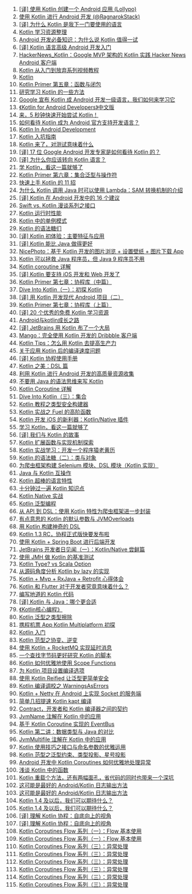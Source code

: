 1. [[译] 使用 Kotlin 创建一个 Android 应用 (Lollypo)](https://weekly.manong.io/bounce?url=https%3A%2F%2Fgithub.com%2Fbboyfeiyu%2Fandroid-tech-frontier%2Ftree%2Fmaster%2Fandroidweekly%2FKotlin%2520for%2520Android%2520%28II%29%25E5%2588%259B%25E5%25BB%25BA%25E4%25B8%2580%25E4%25B8%25AA%25E5%25B7%25A5%25E7%25A8%258B&aid=2090&nid=66)
1. [使用 Kotlin 进行 Android 开发 (@RagnarokStack)](https://weekly.manong.io/bounce?url=http%3A%2F%2Fragnraok.github.io%2Fusing-kotlin-to-write-android-app.html&aid=2731&nid=77)
1. [[译] 为什么 Kotlin 是我下一门要使用的语言](https://weekly.manong.io/bounce?url=http%3A%2F%2Fwww.demojameson.com%2F2015%2F11%2F08%2Fwhy-kotlin%2F&aid=4477&nid=97)
1. [Kotlin 学习资源整理](https://weekly.manong.io/bounce?url=http%3A%2F%2Fmp.weixin.qq.com%2Fs%3F__biz%3DMzA3ODg4MDk0Ng%3D%3D%26mid%3D401833091%26idx%3D1%26sn%3D9685218eeac4abfbafdfacd81950bfa1&aid=5324&nid=106)
1. [Android 开发必备知识：为什么说 Kotlin 值得一试](https://weekly.manong.io/bounce?url=http%3A%2F%2Fmp.weixin.qq.com%2Fs%3F__biz%3DMzA3NTYzODYzMg%3D%3D%26mid%3D404087761%26idx%3D1%26sn%3Dd80625ee52f860a7a2ed4c238d2151b6&aid=5358&nid=107)
1. [[译] Kotlin 语言高级 Android 开发入门](https://weekly.manong.io/bounce?url=https%3A%2F%2Frealm.io%2Fcn%2Fnews%2Foredev-jake-wharton-kotlin-advancing-android-dev%2F&aid=5572&nid=110)
1. [HackerNews_Kotlin：Google MVP 架构的 Kotlin 实践 Hacker News Android 客户端](https://weekly.manong.io/bounce?url=https%3A%2F%2Fgithub.com%2Fxfans%2FHackerNews_Kotlin&aid=6741&nid=124)
1. [Kotlin 从入门到放弃系列视频教程](https://weekly.manong.io/bounce?url=https%3A%2F%2Ftoutiao.io%2Fk%2F7y3tgt&aid=8685&nid=154)
1. [Kotlin](https://weekly.manong.io/bounce?url=http%3A%2F%2Ftoutiao.io%2Fsubjects%2F202803&aid=9142&nid=160)
1. [Kotlin Primer 第五章：函数与闭包](https://weekly.manong.io/bounce?url=https%3A%2F%2Ftoutiao.io%2Fk%2F46g2zy&aid=9395&nid=164)
1. [研究学习 Kotlin 的一些方法](https://weekly.manong.io/bounce?url=https%3A%2F%2Ftoutiao.io%2Fk%2Fnuyso9&aid=9596&nid=167)
1. [Google 宣布 Kotlin 成 Android 开发一级语言，我们如何来学习它](https://weekly.manong.io/bounce?url=https%3A%2F%2Fmp.weixin.qq.com%2Fs%3F__biz%3DMzI2OTQxMTM4OQ%3D%3D%26mid%3D2247484919%26idx%3D1%26sn%3Da5515ee4ecfae912ff612295f36a0bf9&aid=9663&nid=168)
1. [《Kotlin for Android Developers》中文版](https://weekly.manong.io/bounce?url=https%3A%2F%2Ftoutiao.io%2Fk%2Frwcdad&aid=9677&nid=168)
1. [来，5 秒钟快速开始尝试 Kotlin！](https://weekly.manong.io/bounce?url=https%3A%2F%2Ftoutiao.io%2Fk%2F7t0wag&aid=9702&nid=168)
1. [如何看待 Kotlin 成为 Android 官方支持开发语言？](https://weekly.manong.io/bounce?url=https%3A%2F%2Ftoutiao.io%2Fk%2Fuqufge&aid=9736&nid=169)
1. [Kotlin In Android Development](https://weekly.manong.io/bounce?url=http%3A%2F%2Fmp.weixin.qq.com%2Fs%2F-2Y2oqCC_HaiXZy00DnayA&aid=9737&nid=169)
1. [Kotlin 入坑指南](https://weekly.manong.io/bounce?url=https%3A%2F%2Ftoutiao.io%2Fk%2Futo483&aid=9738&nid=169)
1. [Kotlin 来了，对测试意味着什么](https://weekly.manong.io/bounce?url=https%3A%2F%2Ftoutiao.io%2Fk%2Fpj3qld&aid=9751&nid=169)
1. [[译] 17 位 Google Android 开发专家是如何看待 Kotlin 的？](https://weekly.manong.io/bounce?url=http%3A%2F%2Fmp.weixin.qq.com%2Fs%2FT7GZCuauE3Y0dAbZd_oLPw&aid=9797&nid=170)
1. [[译] 为什么你应该转向 Kotlin 语言？](https://weekly.manong.io/bounce?url=https%3A%2F%2Ftoutiao.io%2Fk%2Fgjny9i&aid=9798&nid=170)
1. [学 Kotlin，看这一篇就够了](https://weekly.manong.io/bounce?url=https%3A%2F%2Ftoutiao.io%2Fk%2Fppvk99&aid=9877&nid=171)
1. [Kotlin Primer 第六章：集合泛型与操作符](https://weekly.manong.io/bounce?url=https%3A%2F%2Ftoutiao.io%2Fk%2Fpab85f&aid=9878&nid=171)
1. [快速上手 Kotlin 的 11 招](https://weekly.manong.io/bounce?url=https%3A%2F%2Fmp.weixin.qq.com%2Fs%2FlDBSi2E5_u8dJg21wubH4Q&aid=9944&nid=172)
1. [为什么 Kotlin 调用 Java 时可以使用 Lambda：SAM 转换机制的介绍](https://weekly.manong.io/bounce?url=https%3A%2F%2Fmp.weixin.qq.com%2Fs%2Ffe1JutjpM4k-KuVqY23-Sg&aid=10005&nid=173)
1. [[译] Kotlin 在 Android 开发中的 16 个建议](https://weekly.manong.io/bounce?url=http%3A%2F%2Fmp.weixin.qq.com%2Fs%2F0kE-u6jH7BbgkRWEgHfRQg&aid=10079&nid=174)
1. [Swift vs. Kotlin 漫谈系列之接口](https://weekly.manong.io/bounce?url=https%3A%2F%2Ftoutiao.io%2Fk%2F5ml9jj&aid=10136&nid=175)
1. [Kotlin 运行时性能](https://weekly.manong.io/bounce?url=https%3A%2F%2Ftoutiao.io%2Fk%2Fi9838j&aid=10212&nid=176)
1. [Kotlin 中的单例模式](https://weekly.manong.io/bounce?url=https%3A%2F%2Ftoutiao.io%2Fk%2Ffed765&aid=10292&nid=177)
1. [Kotlin 的语法糖们](https://weekly.manong.io/bounce?url=https%3A%2F%2Ftoutiao.io%2Fk%2F5le02d&aid=10363&nid=178)
1. [[译] Kotlin 初体验：主要特征与应用](https://weekly.manong.io/bounce?url=https%3A%2F%2Ftoutiao.io%2Fk%2F2ca1cy&aid=10585&nid=181)
1. [[译] Kotlin 能比 Java 做得更好](https://weekly.manong.io/bounce?url=https%3A%2F%2Ftoutiao.io%2Fk%2F0ek2q9&aid=10654&nid=182)
1. [NicePhoto：基于 Kotlin 开发的图片浏览 + 设置壁纸 + 图片下载 App](https://weekly.manong.io/bounce?url=https%3A%2F%2Ftoutiao.io%2Fk%2Fwawfxi&aid=10856&nid=184)
1. [Kotlin 可以拯救 Java 程序员，但 Java 9 程序员不用](https://weekly.manong.io/bounce?url=https%3A%2F%2Fmp.weixin.qq.com%2Fs%2FPjX8ZroEFCSw1SDPOBv53Q&aid=10967&nid=186)
1. [Kotlin coroutine 详解](https://weekly.manong.io/bounce?url=https%3A%2F%2Ftoutiao.io%2Fk%2Fdk0maa&aid=11110&nid=188)
1. [[译] Kotlin 要支持 iOS 开发和 Web 开发了](https://weekly.manong.io/bounce?url=http%3A%2F%2Fmp.weixin.qq.com%2Fs%2FyBBAl62tG9qYa39x1uPumA&aid=11303&nid=191)
1. [Kotlin Primer 第七章：协程库（中篇）](https://weekly.manong.io/bounce?url=https%3A%2F%2Ftoutiao.io%2Fk%2Fvipaov&aid=11377&nid=192)
1. [Dive Into Kotlin（一）：初探 Kotlin](https://weekly.manong.io/bounce?url=https%3A%2F%2Ftoutiao.io%2Fk%2F3wd43u&aid=11378&nid=192)
1. [[译] 用 Kotlin 开发现代 Android 项目（二）](https://weekly.manong.io/bounce?url=https%3A%2F%2Ftoutiao.io%2Fk%2F3hlmxi&aid=11447&nid=193)
1. [Kotlin Primer 第七章：协程库（上篇）](https://weekly.manong.io/bounce?url=https%3A%2F%2Ftoutiao.io%2Fk%2Ftlos59&aid=11523&nid=194)
1. [[译] 20 个优秀的免费 Kotlin 学习资源](https://weekly.manong.io/bounce?url=http%3A%2F%2Fmp.weixin.qq.com%2Fs%2Fxo1lERguSc9JfyMRVsiwNw&aid=11577&nid=195)
1. [Android与kotlin成长之路](https://weekly.manong.io/bounce?url=http%3A%2F%2Ftoutiao.io%2Fsubjects%2F105155%23195&aid=11642&nid=195)
1. [[译] JetBrains 用 Kotlin 布了一个大局](https://weekly.manong.io/bounce?url=http%3A%2F%2Fmp.weixin.qq.com%2Fs%2FsVD95crd7K1pIdGQ3JKTOw&aid=11816&nid=198)
1. [Mango：完全使用 Kotlin 开发的 Dribbble 客户端](https://weekly.manong.io/bounce?url=https%3A%2F%2Ftoutiao.io%2Fk%2Fc8212d&aid=11863&nid=198)
1. [Kotlin Tips：怎么用 Kotlin 去提高生产力](https://weekly.manong.io/bounce?url=https%3A%2F%2Ftoutiao.io%2Fk%2Ffxa9fx&aid=11975&nid=200)
1. [关于应用 Kotlin 后的编译速度问题](https://weekly.manong.io/bounce?url=https%3A%2F%2Ftoutiao.io%2Fk%2F70be44&aid=12288&nid=204)
1. [[译] Kotlin 协程使用手册](https://weekly.manong.io/bounce?url=https%3A%2F%2Ftoutiao.io%2Fk%2Fc0c9ow&aid=12351&nid=205)
1. [Kotlin 之美：DSL 篇](https://weekly.manong.io/bounce?url=https%3A%2F%2Ftoutiao.io%2Fk%2Fxi28i2&aid=12426&nid=206)
1. [利用 Kotlin 进行 Android 开发的高质量资源收集](https://weekly.manong.io/bounce?url=https%3A%2F%2Ftoutiao.io%2Fk%2Fawb05h&aid=12451&nid=206)
1. [不要用 Java 的语法思维来写 Kotlin](https://weekly.manong.io/bounce?url=https%3A%2F%2Ftoutiao.io%2Fk%2Ft5y0ou&aid=12493&nid=207)
1. [Kotlin Coroutine 详解](https://weekly.manong.io/bounce?url=https%3A%2F%2Ftoutiao.io%2Fk%2F2jwog4&aid=12494&nid=207)
1. [Dive Into Kotlin（三）：集合](https://weekly.manong.io/bounce?url=https%3A%2F%2Ftoutiao.io%2Fk%2Fh0crjo&aid=12634&nid=209)
1. [Kotlin 教程之类型安全构建器](https://weekly.manong.io/bounce?url=https%3A%2F%2Fmp.weixin.qq.com%2Fs%3F__biz%3DMzI3MjE3MDE0Mw%3D%3D%26mid%3D2649935679%26idx%3D1%26sn%3Da99b6cf6375d225473270db56b6ed85d&aid=12714&nid=210)
1. [Kotlin 实战之 Fuel 的高阶函数](https://weekly.manong.io/bounce?url=http%3A%2F%2Fmp.weixin.qq.com%2Fs%2FCPYAzy96Bs07RaCoEpYOfA&aid=12794&nid=211)
1. [Kotlin 开发 iOS 的新利器：Kotlin/Native 插件](https://weekly.manong.io/bounce?url=http%3A%2F%2Fmp.weixin.qq.com%2Fs%2FrMy9Wqz6pvats4ePeBz_5w&aid=12881&nid=212)
1. [学习 Kotlin，看这一篇就够了](https://weekly.manong.io/bounce?url=https%3A%2F%2Ftoutiao.io%2Fk%2F0k1l0l&aid=13060&nid=215)
1. [[译] 我们与 Kotlin 的故事](https://weekly.manong.io/bounce?url=https%3A%2F%2Fmp.weixin.qq.com%2Fs%2FMXi0Uj94tOjjt7E2cNQy1Q&aid=13194&nid=217)
1. [Kotlin 扩展函数与实现机制探索](https://weekly.manong.io/bounce?url=https%3A%2F%2Fmp.weixin.qq.com%2Fs%2FARlkRUv6a_AARWZYX2wM6A&aid=13195&nid=217)
1. [Kotlin 实战学习：开发一个程序猿老黄历](https://weekly.manong.io/bounce?url=https%3A%2F%2Ftoutiao.io%2Fk%2Fg9xgnw&aid=13267&nid=218)
1. [Kotlin 的语法糖（二）：类与对象](https://weekly.manong.io/bounce?url=https%3A%2F%2Ftoutiao.io%2Fk%2Fdu6vzr&aid=13338&nid=219)
1. [为爬虫框架构建 Selenium 模块、DSL 模块（Kotlin 实现）](https://weekly.manong.io/bounce?url=https%3A%2F%2Ftoutiao.io%2Fk%2F21c3wh&aid=13339&nid=219)
1. [Java 与 Kotlin 互操作](https://weekly.manong.io/bounce?url=https%3A%2F%2Ftoutiao.io%2Fk%2F7er2y4&aid=13402&nid=220)
1. [Kotlin 超棒的语言特性](https://weekly.manong.io/bounce?url=https%3A%2F%2Fmp.weixin.qq.com%2Fs%2FylAZnOObrwtJDPqaK2ONLw&aid=13456&nid=221)
1. [十分钟过一遍 Kotlin 知识点](https://weekly.manong.io/bounce?url=https%3A%2F%2Fmp.weixin.qq.com%2Fs%2FvvJZq6ZS4-10CQchyLD-dg&aid=13549&nid=222)
1. [Kotlin Native 实战](https://weekly.manong.io/bounce?url=https%3A%2F%2Ftoutiao.io%2Fk%2Foo8kuf&aid=13799&nid=226)
1. [Kotlin 泛型编程](https://weekly.manong.io/bounce?url=https%3A%2F%2Ftoutiao.io%2Fk%2F4vxpy1&aid=14135&nid=231)
1. [从 API 到 DSL：使用 Kotlin 特性为爬虫框架进一步封装](https://weekly.manong.io/bounce?url=https%3A%2F%2Ftoutiao.io%2Fk%2Fuwbuyw&aid=14264&nid=233)
1. [有点意思的 Kotlin 的默认参数与 JVMOverloads](https://weekly.manong.io/bounce?url=https%3A%2F%2Ftoutiao.io%2Fk%2Fh78h93&aid=14397&nid=235)
1. [用 Kotlin 构建神奇的 DSL](https://weekly.manong.io/bounce?url=https%3A%2F%2Fmp.weixin.qq.com%2Fs%2F7MbrXsQlJ2Gh9i0Ajmoo6g&aid=14528&nid=237)
1. [Kotlin 1.3 RC，协程正式版快要发布啦](https://weekly.manong.io/bounce?url=https%3A%2F%2Ftoutiao.io%2Fk%2Fl7q6im&aid=14601&nid=238)
1. [使用 Kotlin + Spring Boot 进行后端开发](https://weekly.manong.io/bounce?url=https%3A%2F%2Ftoutiao.io%2Fk%2Fgm554x&aid=14732&nid=240)
1. [JetBrains 开发者日见闻（一）：Kotlin/Native 尝鲜篇](https://weekly.manong.io/bounce?url=https%3A%2F%2Fmp.weixin.qq.com%2Fs%2FJTsJOKfQN_ryK8o--mcu4g&aid=14840&nid=242)
1. [使用 JMH 做 Kotlin 的基准测试](https://weekly.manong.io/bounce?url=https%3A%2F%2Ftoutiao.io%2Fk%2Fvsoae1&aid=14975&nid=244)
1. [Kotlin Type? vs Scala Option](https://weekly.manong.io/bounce?url=https%3A%2F%2Ftoutiao.io%2Fk%2Fw4gzml&aid=15099&nid=246)
1. [从源码角度分析 Kotlin by lazy 的实现](https://weekly.manong.io/bounce?url=https%3A%2F%2Ftoutiao.io%2Fk%2F6w9fxn&aid=15539&nid=252)
1. [Kotlin + Mvp + RxJava + Retrofit 心得体会](https://weekly.manong.io/bounce?url=https%3A%2F%2Ftoutiao.io%2Fk%2Fiurlhc&aid=15983&nid=258)
1. [Kotlin 和 Flutter 对于开发者究竟意味着什么？](https://weekly.manong.io/bounce?url=https%3A%2F%2Ftoutiao.io%2Fk%2F5zzmi7&aid=16228&nid=261)
1. [编写地道的 Kotlin 代码](https://weekly.manong.io/bounce?url=https%3A%2F%2Ftoutiao.io%2Fk%2F22si59&aid=16394&nid=263)
1. [[译] Kotlin 与 Java：哪个更合适](https://weekly.manong.io/bounce?url=https%3A%2F%2Fmp.weixin.qq.com%2Fs%2FPWr7j1ClyHsICyPvllCh8w&aid=16498&nid=264)
1. [《Kotlin核心编程》](https://weekly.manong.io/bounce?url=https%3A%2F%2Fitem.jd.com%2F12519581.html&aid=16409&nid=264)
1. [Kotlin 泛型之类型擦除](https://weekly.manong.io/bounce?url=https%3A%2F%2Ftoutiao.io%2Fk%2Fwysljp&aid=16575&nid=265)
1. [携程机票 App Kotlin Multiplatform 初探](https://weekly.manong.io/bounce?url=https%3A%2F%2Fmp.weixin.qq.com%2Fs%2FhFoCEmhKAyeuckQJBhPcGA&aid=16651&nid=266)
1. [Kotlin 入门](https://weekly.manong.io/bounce?url=https%3A%2F%2Ftoutiao.io%2Fk%2Fq3ueej&aid=16703&nid=267)
1. [Kotlin 范型之协变、逆变](https://weekly.manong.io/bounce?url=https%3A%2F%2Ftoutiao.io%2Fk%2F455836&aid=16827&nid=268)
1. [使用 Kotlin + RocketMQ 实现延时消息](https://weekly.manong.io/bounce?url=https%3A%2F%2Ftoutiao.io%2Fk%2Fk6s0yr&aid=16913&nid=269)
1. [一个查找字节码更好研究 Kotlin 的脚本](https://weekly.manong.io/bounce?url=https%3A%2F%2Ftoutiao.io%2Fk%2Fcjzegl&aid=16945&nid=270)
1. [Kotlin 如何优雅地使用 Scope Functions](https://weekly.manong.io/bounce?url=https%3A%2F%2Ftoutiao.io%2Fk%2F46i07g&aid=17060&nid=271)
1. [为 Kotlin 项目设置编译选项](https://weekly.manong.io/bounce?url=https%3A%2F%2Ftoutiao.io%2Fk%2Fqo25qy&aid=17061&nid=271)
1. [使用 Kotlin Reified 让泛型更简单安全](https://weekly.manong.io/bounce?url=https%3A%2F%2Ftoutiao.io%2Fk%2Fusppy3&aid=17106&nid=272)
1. [Kotlin 编译调校之 WarningsAsErrors](https://weekly.manong.io/bounce?url=https%3A%2F%2Ftoutiao.io%2Fk%2Fjf21njq&aid=17281&nid=274)
1. [Kotlin + Netty 在 Android 上实现 Socket 的服务端](https://weekly.manong.io/bounce?url=https%3A%2F%2Ftoutiao.io%2Fk%2Fkodove2&aid=17358&nid=275)
1. [简单几招提速 Kotlin kapt 编译](https://weekly.manong.io/bounce?url=https%3A%2F%2Ftoutiao.io%2Fk%2F6qxfivy&aid=17359&nid=275)
1. [Contract，开发者和 Kotlin 编译器之间的契约](https://weekly.manong.io/bounce?url=https%3A%2F%2Ftoutiao.io%2Fk%2F7raw0xw&aid=17437&nid=276)
1. [JvmName 注解在 Kotlin 中的应用](https://weekly.manong.io/bounce?url=https%3A%2F%2Ftoutiao.io%2Fk%2Fzrgyhfg&aid=17514&nid=277)
1. [基于 Kotlin Coroutine 实现的 EventBus](https://weekly.manong.io/bounce?url=https%3A%2F%2Ftoutiao.io%2Fk%2Fqb5nf30&aid=17515&nid=277)
1. [Kotlin 第二讲：数据类型与 Java 的对比](https://weekly.manong.io/bounce?url=https%3A%2F%2Fmp.weixin.qq.com%2Fs%2Fc47ckKC8BO5P88MYs2RmUg&aid=17597&nid=278)
1. [JvmMultifile 注解在 Kotlin 中的应用](https://weekly.manong.io/bounce?url=https%3A%2F%2Ftoutiao.io%2Fk%2Fq933gvn&aid=17598&nid=278)
1. [Kotlin 使用技巧之接口与命名参数的优雅运用](https://weekly.manong.io/bounce?url=https%3A%2F%2Ftoutiao.io%2Fk%2Fyobm6mg&aid=17734&nid=280)
1. [Kotlin 范型之泛型约束、类型投影、星号投影](https://weekly.manong.io/bounce?url=https%3A%2F%2Ftoutiao.io%2Fk%2Fa3ighul&aid=17801&nid=281)
1. [Android 开发中 Kotlin Coroutines 如何优雅地处理异常](https://weekly.manong.io/bounce?nid=283&aid=17909&url=https%3A%2F%2Ftoutiao.io%2Fk%2Fy9uvtog)
1. [浅谈 Kotlin 中的函数](https://weekly.manong.io/bounce?nid=285&aid=18060&url=https%3A%2F%2Fmp.weixin.qq.com%2Fs%2FUV23Uw_969oVhiOdo4ZKAw)
1. [Kotlin 重载个方法，还有两幅面孔，省代码的同时也带来一个深坑](https://weekly.manong.io/bounce?nid=285&aid=18061&url=https%3A%2F%2Fmp.weixin.qq.com%2Fs%2FXaN-Nd6_adLL2ZKfEuMvtw)
1. [这可能是最好的 Android/Kotlin 日志输出方法](https://weekly.manong.io/bounce?nid=287&aid=18197&url=https%3A%2F%2Ftoutiao.io%2Fk%2Ff0p78a7)
1. [这可能是最好的 Android/Kotlin 日志输出方法](https://weekly.manong.io/bounce?nid=287&aid=18197&url=https%3A%2F%2Ftoutiao.io%2Fk%2Ff0p78a7)
1. [Kotlin 1.4 及以后，我们可以期待什么？](https://weekly.manong.io/bounce?nid=290&aid=18409&url=https%3A%2F%2Ftoutiao.io%2Fk%2Fh5lq9hr)
1. [Kotlin 1.4 及以后，我们可以期待什么？](https://weekly.manong.io/bounce?nid=290&aid=18409&url=https%3A%2F%2Ftoutiao.io%2Fk%2Fh5lq9hr)
1. [[译] 理解 Kotlin 协程：自底向上的视角](https://weekly.manong.io/bounce?nid=294&aid=18653&url=https%3A%2F%2Ftoutiao.io%2Fk%2F39no9np)
1. [[译] 理解 Kotlin 协程：自底向上的视角](https://weekly.manong.io/bounce?nid=294&aid=18653&url=https%3A%2F%2Ftoutiao.io%2Fk%2F39no9np)
1. [Kotlin Coroutines Flow 系列（一）：Flow 基本使用](https://weekly.manong.io/bounce?nid=294&aid=18654&url=https%3A%2F%2Ftoutiao.io%2Fk%2Fcgwn9qs)
1. [Kotlin Coroutines Flow 系列（一）：Flow 基本使用](https://weekly.manong.io/bounce?nid=294&aid=18654&url=https%3A%2F%2Ftoutiao.io%2Fk%2Fcgwn9qs)
1. [Kotlin Coroutines Flow 系列（三）：异常处理](https://weekly.manong.io/bounce?nid=295&aid=18719&url=https%3A%2F%2Ftoutiao.io%2Fk%2F6pwxbqd)
1. [Kotlin Coroutines Flow 系列（三）：异常处理](https://weekly.manong.io/bounce?nid=295&aid=18719&url=https%3A%2F%2Ftoutiao.io%2Fk%2F6pwxbqd)
1. [Kotlin Coroutines Flow 系列（三）：异常处理](https://weekly.manong.io/bounce?nid=295&aid=18719&url=https%3A%2F%2Ftoutiao.io%2Fk%2F6pwxbqd)
1. [Kotlin Coroutines Flow 系列（三）：异常处理](https://weekly.manong.io/bounce?nid=295&aid=18719&url=https%3A%2F%2Ftoutiao.io%2Fk%2F6pwxbqd)
1. [Kotlin Coroutines Flow 系列（三）：异常处理](https://weekly.manong.io/bounce?nid=295&aid=18719&url=https%3A%2F%2Ftoutiao.io%2Fk%2F6pwxbqd)
1. [Kotlin Coroutines Flow 系列（三）：异常处理](https://weekly.manong.io/bounce?nid=295&aid=18719&url=https%3A%2F%2Ftoutiao.io%2Fk%2F6pwxbqd)
